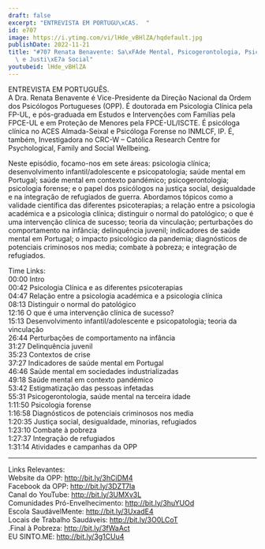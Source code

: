 ```yaml
---
draft: false
excerpt: "ENTREVISTA EM PORTUGU\xCAS.  "
id: e707
image: https://i.ytimg.com/vi/lHde_vBHlZA/hqdefault.jpg
publishDate: 2022-11-21
title: "#707 Renata Benavente: Sa\xFAde Mental, Psicogerontologia, Psicologia Forense\
  \ e Justi\xE7a Social"
youtubeid: lHde_vBHlZA
---
```

ENTREVISTA EM PORTUGUÊS.  
A Dra. Renata Benavente é Vice-Presidente da Direção Nacional da Ordem dos Psicólogos Portugueses (OPP). É doutorada em Psicologia Clínica pela FP-UL, e pós-graduada em Estudos e Intervenções com Famílias pela FPCE-UL e em Proteção de Menores pela FPCE-UL/ISCTE. É psicóloga clínica no ACES Almada-Seixal e Psicóloga Forense no INMLCF, IP. É, também, Investigadora no CRC-W – Católica Research Centre for Psychological, Family and Social Wellbeing.

Neste episódio, focamo-nos em sete áreas: psicologia clínica; desenvolvimento infantil/adolescente e psicopatologia; saúde mental em Portugal; saúde mental em contexto pandémico; psicogerontologia; psicologia forense; e o papel dos psicólogos na justiça social, desigualdade e na integração de refugiados de guerra. Abordamos tópicos como a validade científica das diferentes psicoterapias; a relação entre a psicologia académica e a psicologia clínica; distinguir o normal do patológico; o que é uma intervenção clínica de sucesso; teoria da vinculação; perturbações do comportamento na infância; delinquência juvenil; indicadores de saúde mental em Portugal; o impacto psicológico da pandemia; diagnósticos de potenciais criminosos nos media; combate à pobreza; e integração de refugiados.

Time Links:  
00:00 Intro  
00:42  Psicologia Clínica e as diferentes psicoterapias  
04:47  Relação entre a psicologia académica e a psicologia clínica  
08:13  Distinguir o normal do patológico  
12:16  O que é uma intervenção clínica de sucesso?  
15:13  Desenvolvimento infantil/adolescente e psicopatologia; teoria da vinculação  
26:44  Perturbações de comportamento na infância  
31:27  Delinquência juvenil  
35:23  Contextos de crise  
37:27  Indicadores de saúde mental em Portugal  
46:46  Saúde mental em sociedades industrializadas  
49:18  Saúde mental em contexto pandémico  
53:42  Estigmatização das pessoas infetadas  
55:31  Psicogerontologia, saúde mental na terceira idade  
1:11:50  Psicologia forense  
1:16:58  Diagnósticos de potenciais criminosos nos media  
1:20:35  Justiça social, desigualdade, minorias, refugiados  
1:23:10  Combate à pobreza  
1:27:37  Integração de refugiados  
1:31:14  Atividades e campanhas da OPP

---

Links Relevantes:  
Website da OPP: http://bit.ly/3hCiDM4  
Facebook da OPP: http://bit.ly/3DZT7Ia  
Canal do YouTube: http://bit.ly/3UMXv3L  
Comunidades Pró-Envelhecimento: http://bit.ly/3huYUOd  
Escola SaudávelMente: http://bit.ly/3UxadE4  
Locais de Trabalho Saudáveis: http://bit.ly/3O0LCoT  
.Final à Pobreza: http://bit.ly/3fWaAct  
EU SINTO.ME: http://bit.ly/3g1CUu4
